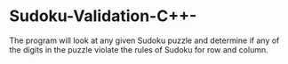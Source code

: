 # Sudoku-Validation-C++-
The program will look at any given Sudoku puzzle and determine if any of the digits in the puzzle violate the rules of Sudoku for row and column.
